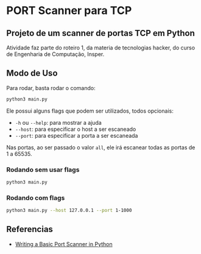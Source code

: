 # PORT Scanner para TCP

## Projeto de um scanner de portas TCP em Python

Atividade faz parte do roteiro 1, da materia de tecnologias hacker, do curso de Engenharia de Computação, Insper.

## Modo de Uso

Para rodar, basta rodar o comando:

```bash
python3 main.py
```

Ele possui alguns flags que podem ser utilizados, todos opcionais:

- `-h` ou `--help`: para mostrar a ajuda
- `--host`: para especificar o host a ser escaneado
- `--port`: para especificar a porta a ser escaneada

Nas portas, ao ser passado o valor `all`, ele irá escanear todas as portas de 1 a 65535.


### Rodando sem usar flags

```bash
python3 main.py
```


### Rodando com flags

```bash
python3 main.py --host 127.0.0.1 --port 1-1000
```

## Referencias

- [Writing a Basic Port Scanner in Python](https://westoahu.hawaii.edu/cyber/forensics-weekly-executive-summmaries/writing-a-basic-port-scanner-in-python/)